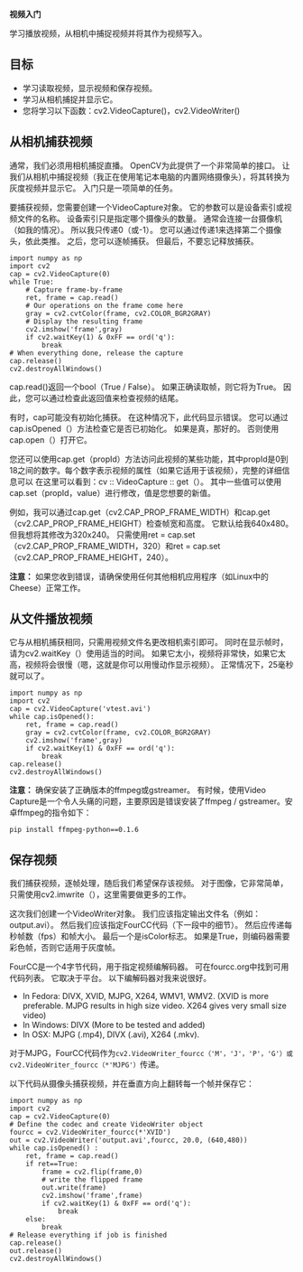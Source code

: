 **视频入门**

学习播放视频，从相机中捕捉视频并将其作为视频写入。

## 目标 ##

- 学习读取视频，显示视频和保存视频。
- 学习从相机捕捉并显示它。
- 您将学习以下函数：cv2.VideoCapture()，cv2.VideoWriter()

## 从相机捕获视频 ##

通常，我们必须用相机捕捉直播。 OpenCV为此提供了一个非常简单的接口。 让我们从相机中捕捉视频（我正在使用笔记本电脑的内置网络摄像头），将其转换为灰度视频并显示它。 入门只是一项简单的任务。

要捕获视频，您需要创建一个VideoCapture对象。 它的参数可以是设备索引或视频文件的名称。 设备索引只是指定哪个摄像头的数量。 通常会连接一台摄像机（如我的情况）。 所以我只传递0（或-1）。 您可以通过传递1来选择第二个摄像头，依此类推。 之后，您可以逐帧捕获。 但最后，不要忘记释放捕获。

	import numpy as np
	import cv2
	cap = cv2.VideoCapture(0)
	while True:
	    # Capture frame-by-frame
	    ret, frame = cap.read()
	    # Our operations on the frame come here
	    gray = cv2.cvtColor(frame, cv2.COLOR_BGR2GRAY)
	    # Display the resulting frame
	    cv2.imshow('frame',gray)
	    if cv2.waitKey(1) & 0xFF == ord('q'):
	        break
	# When everything done, release the capture
	cap.release()
	cv2.destroyAllWindows()

cap.read()返回一个bool（True / False）。 如果正确读取帧，则它将为True。 因此，您可以通过检查此返回值来检查视频的结尾。

有时，cap可能没有初始化捕获。 在这种情况下，此代码显示错误。 您可以通过cap.isOpened（）方法检查它是否已初始化。 如果是真，那好的。 否则使用cap.open（）打开它。

您还可以使用cap.get（propId）方法访问此视频的某些功能，其中propId是0到18之间的数字。每个数字表示视频的属性（如果它适用于该视频），完整的详细信息可以 在这里可以看到：cv :: VideoCapture :: get（）。 其中一些值可以使用cap.set（propId，value）进行修改，值是您想要的新值。

例如，我可以通过cap.get（cv2.CAP_PROP_FRAME_WIDTH）和cap.get（cv2.CAP_PROP_FRAME_HEIGHT）检查帧宽和高度。 它默认给我640x480。 但我想将其修改为320x240。 只需使用ret = cap.set（cv2.CAP_PROP_FRAME_WIDTH，320）和ret = cap.set（cv2.CAP_PROP_FRAME_HEIGHT，240）。

**注意：** 如果您收到错误，请确保使用任何其他相机应用程序（如Linux中的Cheese）正常工作。

## 从文件播放视频 ##

它与从相机捕获相同，只需用视频文件名更改相机索引即可。 同时在显示帧时，请为cv2.waitKey（）使用适当的时间。 如果它太小，视频将非常快，如果它太高，视频将会很慢（嗯，这就是你可以用慢动作显示视频）。 正常情况下，25毫秒就可以了。

	import numpy as np
	import cv2
	cap = cv2.VideoCapture('vtest.avi')
	while cap.isOpened():
	    ret, frame = cap.read()
	    gray = cv2.cvtColor(frame, cv2.COLOR_BGR2GRAY)
	    cv2.imshow('frame',gray)
	    if cv2.waitKey(1) & 0xFF == ord('q'):
	        break
	cap.release()
	cv2.destroyAllWindows()

**注意：** 确保安装了正确版本的ffmpeg或gstreamer。 有时候，使用Video Capture是一个令人头痛的问题，主要原因是错误安装了ffmpeg / gstreamer。安卓ffmpeg的指令如下：

	pip install ffmpeg-python==0.1.6

## 保存视频 ##

我们捕获视频，逐帧处理，随后我们希望保存该视频。 对于图像，它非常简单，只需使用cv2.imwrite（），这里需要做更多的工作。

这次我们创建一个VideoWriter对象。 我们应该指定输出文件名（例如：output.avi）。 然后我们应该指定FourCC代码（下一段中的细节）。 然后应传递每秒帧数（fps）和帧大小。 最后一个是isColor标志。 如果是True，则编码器需要彩色帧，否则它适用于灰度帧。

FourCC是一个4字节代码，用于指定视频编解码器。 可在fourcc.org中找到可用代码列表。 它取决于平台。 以下编解码器对我来说很好。

- In Fedora: DIVX, XVID, MJPG, X264, WMV1, WMV2. (XVID is more preferable. MJPG results in high size video. X264 gives very small size video)
- In Windows: DIVX (More to be tested and added)
- In OSX: MJPG (.mp4), DIVX (.avi), X264 (.mkv).

对于MJPG，FourCC代码作为`cv2.VideoWriter_fourcc（'M'，'J'，'P'，'G'）或cv2.VideoWriter_fourcc（*'MJPG'）`传递。

以下代码从摄像头捕获视频，并在垂直方向上翻转每一个帧并保存它：

	import numpy as np
	import cv2
	cap = cv2.VideoCapture(0)
	# Define the codec and create VideoWriter object
	fourcc = cv2.VideoWriter_fourcc(*'XVID')
	out = cv2.VideoWriter('output.avi',fourcc, 20.0, (640,480))
	while cap.isOpened() :
	    ret, frame = cap.read()
	    if ret==True:
	        frame = cv2.flip(frame,0)
	        # write the flipped frame
	        out.write(frame)
	        cv2.imshow('frame',frame)
	        if cv2.waitKey(1) & 0xFF == ord('q'):
	            break
	    else:
	        break
	# Release everything if job is finished
	cap.release()
	out.release()
	cv2.destroyAllWindows()
